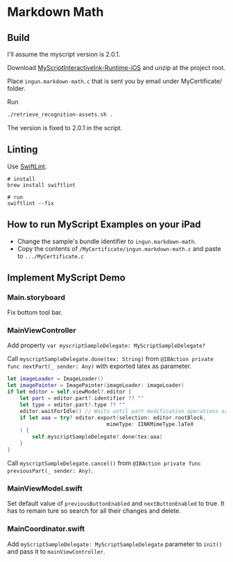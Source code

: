 #  Markdown Math

## Build

I'll assume the myscript version is 2.0.1.

Download [MyScriptInteractiveInk-Runtime-iOS](https://s3-us-west-2.amazonaws.com/iink/runtime/2.0.0/MyScriptInteractiveInk-Runtime-iOS-2.0.1.zip) and unzip at the project root.

Place `ingun.markdown-math.c` that is sent you by email under MyCertificate/ folder.

Run

```sh
./retrieve_recognition-assets.sh .
```

The version is fixed to 2.0.1 in the script.

## Linting

Use [SwiftLint](https://github.com/realm/SwiftLint).

```shell
# install
brew install swiftlint

# run
swiftlint --fix
```

## How to run MyScript Examples on your iPad

- Change the sample's bundle identifier to `ingun.markdown-math`.
- Copy the contents of `/MyCertificate/ingun.markdown-math.c` and paste to `.../MyCertificate.c`

## Implement MyScript Demo

### Main.storyboard

Fix bottom tool bar.

### MainViewController

Add property `var myscriptSampleDelegate: MyScriptSampleDelegate?`

Call `myscriptSampleDelegate.done(tex: String)` from `@IBAction private func nextPart(_ sender: Any)` with exported latex as parameter.

```swift
let imageLoader = ImageLoader()
let imagePainter = ImagePainter(imageLoader: imageLoader)
if let editor = self.viewModel?.editor {
    let part = editor.part?.identifier ?? ""
    let type = editor.part?.type ?? ""
    editor.waitForIdle() // Waits until part modification operations are over.
    if let aaa = try? editor.export(selection: editor.rootBlock,
                                mimeType: IINKMimeType.laTeX
    ) {
        self.myscriptSampleDelegate?.done(tex:aaa)
    }
}
```

Call `myscriptSampleDelegate.cancel()` from `@IBAction private func previousPart(_ sender: Any)`.

### MainViewModel.swift

Set default value of `previousButtonEnabled` and `nextButtonEnabled` to true. It has to remain ture so search for all their changes and delete.

### MainCoordinator.swift

Add `myScriptSampleDelegate: MyScriptSampleDelegate` parameter to `init()` and pass it to `mainViewController`.